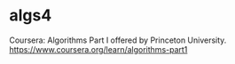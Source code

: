 # algs4
Coursera: Algorithms Part I offered by Princeton University.
https://www.coursera.org/learn/algorithms-part1
